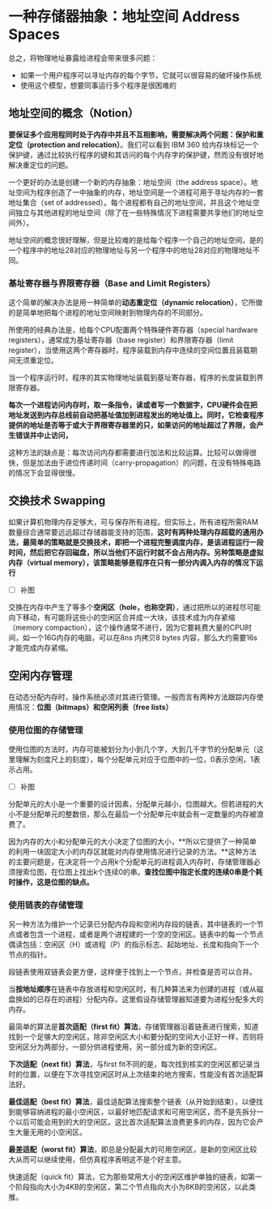 # 一种存储器抽象：地址空间 Address Spaces

总之，将物理地址暴露给进程会带来很多问题：

- 如果一个用户程序可以寻址内存的每个字节，它就可以很容易的破坏操作系统
- 使用这个模型，想要同事运行多个程序是很困难的

## 地址空间的概念（Notion）

**要保证多个应用程同时处于内存中并且不互相影响，需要解决两个问题：保护和重定位（protection and relocation）**。我们可以看到 IBM 360 给内存块标记一个保护键，通过比较执行程序的键和其访问的每个内存字的保护键，然而没有很好地解决重定位的问题。

一个更好的办法是创建一个新的内存抽象：地址空间（the address space）。地址空间为程序创造了一中抽象的内存，地址空间是一个进程可用于寻址内存的一套地址集合（set of addressed）。每个进程都有自己的地址空间，并且这个地址空间独立与其他进程的地址空间（除了在一些特殊情况下进程需要共享他们的地址空间外）。

地址空间的概念很好理解，但是比较难的是给每个程序一个自己的地址空间，是的一个程序中的地址28对应的物理地址与另一个程序中的地址28对应的物理地址不同。

### 基址寄存器与界限寄存器（Base and Limit Registers）

这个简单的解决办法是用一种简单的**动态重定位（dynamic relocation）**，它所做的是简单地把每个进程的地址空间映射到物理内存的不同部分。

所使用的经典办法是，给每个CPU配置两个特殊硬件寄存器（special hardware registers），通常成为基址寄存器（base register）和界限寄存器（limit register），当使用这两个寄存器时，程序装载到内存中连续的空间位置且装载期间无须重定位。

当一个程序运行时，程序的其实物理地址装载到基址寄存器，程序的长度装载到界限寄存器。

**每次一个进程访问内存时，取一条指令，读或者写一个数据字，CPU硬件会在把地址发送到内存总线前自动把基址值加到进程发出的地址值上。同时，它检查程序提供的地址是否等于或大于界限寄存器里的只，如果访问的地址超过了界限，会产生错误并中止访问，**

这种方法的缺点是：每次访问内存都需要进行加法和比较运算。比较可以做得很快，但是加法由于进位传递时间（carry-propagation）的问题，在没有特殊电路的情况下会显得很慢。

## 交换技术 Swapping

如果计算机物理内存足够大，可与保存所有进程。但实际上，所有进程所需RAM数量综合通常要远远超过存储器能支持的范围，**这时有两种处理内存超载的通用办法，最简单的策略就是交换技术，即把一个进程完整调度内存，是该进程运行一段时间，然后把它存回磁盘，所以当他们不运行时就不会占用内存。另种策略是虚拟内存（virtual memory），该策略能够是程序在只有一部分内调入内存的情况下运行**

- [ ] 补图

交换在内存中产生了等多个**空闲区（hole，也称空洞）**，通过把所以的进程尽可能向下移动，有可能将这些小的空闲区合并成一大块，该技术成为内存紧缩（memory compaction），这个操作通常不进行，因为它要耗费大量的CPU时间，如一个16G内存的电脑，可以在8ns 内拷贝8 bytes 内容，那么大约需要16s 才能完成内存紧缩。

## 空闲内存管理

在动态分配内存时，操作系统必须对其进行管理。一般而言有两种方法跟踪内存使用情况：**位图（bitmaps）和空闲列表（free lists）**

### 使用位图的存储管理

使用位图的方法时，内存可能被划分为小到几个字，大到几千字节的分配单元（这里理解为刻度尺上的刻度），每个分配单元对应于位图中的一位，0表示空闲，1表示占用。

- [ ] 补图

分配单元的大小是一个重要的设计因素，分配单元越小，位图越大。但若进程的大小不是分配单元的整数倍，那么在最后一个分配单元中就会有一定数量的内存被浪费了。

因为内存的大小和分配单元的大小决定了位图的大小，**所以它提供了一种简单的利用一块固定大小的内存区就能对内存使用情况进行记录的方法。**这种方法的主要问题是，在决定将一个占用k个分配单元的进程调入内存时，存储管理器必须搜索位图，在位图上找出k个连续0的串。**查找位图中指定长度的连续0串是个耗时操作，这是位图的缺点。**

### 使用链表的存储管理

另一种方法为维护一个记录已分配内存段和空闲内存段的链表，其中链表的一个节点或者包含一个进程，或者是两个进程建的一个空的空闲区。链表中的每一个节点偶读包括：空闲区（H）或进程（P）的指示标志、起始地址、长度和指向下一个节点的指针。

段链表使用双链表会更方便，这样便于找到上一个节点，并检查是否可以合并。

当**按地址顺序**在链表中存放进程和空闲区时，有几种算法来为创建的进程（或从磁盘换如的已存在的进程）分配内存。这里假设存储管理器知道要为进程分配多大的内存。

最简单的算法是**首次适配（first fit）算法**，存储管理器沿着链表进行搜索，知道找到一个足够大的空闲区，除非空闲区大小和要分配的空间大小正好一样，否则将空闲区分为两部分，一部分供进程使用，另一部分成为新的空闲区。

**下次适配（next fit）算法**，与first fit不同的是，每次找到核实的空闲区都记录当时的位置，以便在下次寻找空闲区时从上次结束的地方搜索，性能没有首次适配算法好。

**最佳适配（best fit）算法**，最佳适配算法搜索整个链表（从开始到结束），以便找到能够容纳进程的最小空闲区，以最好地匹配请求和可用空闲区，而不是先拆分一个以后可能会用到的大的空闲区。这比首次适配算法浪费更多的内存，因为它会产生大量无用的小空闲区。

**最差适配（worst fit）算法**，即总是分配最大的可用空闲区，是新的空闲区比较大从而可以继续使用，但仿真程序表明这不是个好主意。

快速适配（quick fit）算法，它为那些常用大小的空闲区维护单独的链表，如第一个阶段指向大小为4KB的空闲区，第二个节点指向大小为8KB的空闲区，以此类推。
